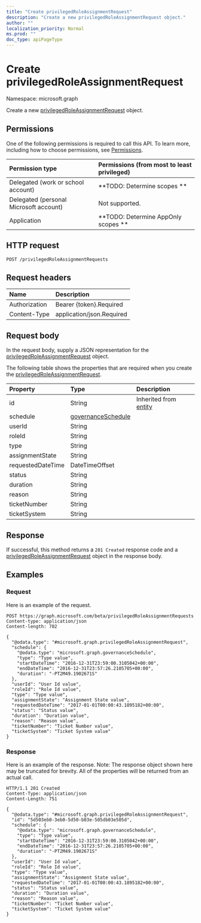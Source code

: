 ```yaml
---
title: "Create privilegedRoleAssignmentRequest"
description: "Create a new privilegedRoleAssignmentRequest object."
author: ""
localization_priority: Normal
ms.prod: ""
doc_type: apiPageType
---
```


# Create privilegedRoleAssignmentRequest

Namespace: microsoft.graph

Create a new [privilegedRoleAssignmentRequest](../resources/privilegedroleassignmentrequest.md) object.

## Permissions
One of the following permissions is required to call this API. To learn more, including how to choose permissions, see [Permissions](/concepts/permissions-reference.md).

|Permission type|Permissions (from most to least privileged)|
|:---|:---|
|Delegated (work or school account)|**TODO: Determine scopes **|
|Delegated (personal Microsoft account)|Not supported.|
|Application|**TODO: Determine AppOnly scopes **|

## HTTP request
<!-- {
  "blockType": "ignored"
}
-->
``` http
POST /privilegedRoleAssignmentRequests
```

## Request headers
|Name|Description|
|:---|:---|
|Authorization|Bearer {token}.Required|
|Content-Type|application/json.Required|

## Request body
In the request body, supply a JSON representation for the [privilegedRoleAssignmentRequest](../resources/privilegedroleassignmentrequest.md) object.

The following table shows the properties that are required when you create the [privilegedRoleAssignmentRequest](../resources/privilegedroleassignmentrequest.md).

|Property|Type|Description|
|:---|:---|:---|
|id|String| Inherited from [entity](../resources/entity.md)|
|schedule|[governanceSchedule](../resources/governanceschedule.md)||
|userId|String||
|roleId|String||
|type|String||
|assignmentState|String||
|requestedDateTime|DateTimeOffset||
|status|String||
|duration|String||
|reason|String||
|ticketNumber|String||
|ticketSystem|String||



## Response
If successful, this method returns a `201 Created` response code and a [privilegedRoleAssignmentRequest](../resources/privilegedroleassignmentrequest.md) object in the response body.

## Examples

### Request
Here is an example of the request.
<!-- {
  "blockType": "request",
  "name": "create_privilegedroleassignmentrequest_from_privilegedroleassignmentrequests"
}
-->
``` http
POST https://graph.microsoft.com/beta/privilegedRoleAssignmentRequests
Content-type: application/json
Content-length: 702

{
  "@odata.type": "#microsoft.graph.privilegedRoleAssignmentRequest",
  "schedule": {
    "@odata.type": "microsoft.graph.governanceSchedule",
    "type": "Type value",
    "startDateTime": "2016-12-31T23:59:00.3105042+00:00",
    "endDateTime": "2016-12-31T23:57:26.2105705+00:00",
    "duration": "-PT2M49.1902671S"
  },
  "userId": "User Id value",
  "roleId": "Role Id value",
  "type": "Type value",
  "assignmentState": "Assignment State value",
  "requestedDateTime": "2017-01-01T00:00:43.1895182+00:00",
  "status": "Status value",
  "duration": "Duration value",
  "reason": "Reason value",
  "ticketNumber": "Ticket Number value",
  "ticketSystem": "Ticket System value"
}
```

### Response
Here is an example of the response. Note: The response object shown here may be truncated for brevity. All of the properties will be returned from an actual call.
<!-- {
  "blockType": "response",
  "truncated": true,
  "@odata.type": "microsoft.graph.privilegedroleassignmentrequest"
}
-->
``` http
HTTP/1.1 201 Created
Content-Type: application/json
Content-Length: 751

{
  "@odata.type": "#microsoft.graph.privilegedRoleAssignmentRequest",
  "id": "5d503eb0-3eb0-5d50-b03e-505db03e505d",
  "schedule": {
    "@odata.type": "microsoft.graph.governanceSchedule",
    "type": "Type value",
    "startDateTime": "2016-12-31T23:59:00.3105042+00:00",
    "endDateTime": "2016-12-31T23:57:26.2105705+00:00",
    "duration": "-PT2M49.1902671S"
  },
  "userId": "User Id value",
  "roleId": "Role Id value",
  "type": "Type value",
  "assignmentState": "Assignment State value",
  "requestedDateTime": "2017-01-01T00:00:43.1895182+00:00",
  "status": "Status value",
  "duration": "Duration value",
  "reason": "Reason value",
  "ticketNumber": "Ticket Number value",
  "ticketSystem": "Ticket System value"
}
```

